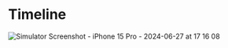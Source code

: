 # Timeline

![Simulator Screenshot - iPhone 15 Pro - 2024-06-27 at 17 16 08](https://github.com/vladlysenka/Timeline/assets/h_250,w_200/102718510/b675a5e2-63fd-406b-9597-645039c5a4e0)

